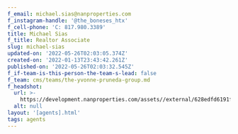 ```yaml
---
f_email: michael.sias@nanproperties.com
f_instagram-handle: '@the_boneses_htx'
f_cell-phone: 'C: 817.980.3389'
title: Michael Sias
f_title: Realtor Associate
slug: michael-sias
updated-on: '2022-05-26T02:03:05.374Z'
created-on: '2022-01-13T23:43:42.261Z'
published-on: '2022-05-26T02:03:32.545Z'
f_if-team-is-this-person-the-team-s-lead: false
f_team: cms/teams/the-yvonne-pruneda-group.md
f_headshot:
  url: >-
    https://development.nanproperties.com/assets//external/628edfd6191fd0e097e3d70e_7ceacc85fa284144b93754a84771ee28.jpeg
  alt: null
layout: '[agents].html'
tags: agents
---
```




